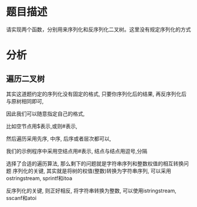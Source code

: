 # 题目描述

请实现两个函数，分别用来序列化和反序列化二叉树。这里没有规定序列化的方式

# ﻿分析

## 遍历二叉树

其实这道题约定的序列化没有固定的格式, 只要你序列化后的结果, 再反序列化后与原树相同即可,

因此我们可以随意指定自己的格式,

比如空节点用$表示,或则#表示,

然后遍历采用先序, 中序, 后序或者层次都可以,

我们的示例程序中采用空结点用#表示, 结点与结点用逗号,分隔

选择了合适的遍历算法, 那么剩下的问题就是字符串序列和整数权值的相互转换问题
序列化的关键, 其实就是将树的权值(整数)转换为字符串序列, 可以采用ostringstream, sprintf和itoa

反序列化的关键, 则正好相反, 将字符串转换为整数, 可以使用istringstream, sscanf和atoi